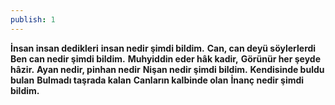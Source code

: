 ```yaml
---
publish: 1
---
```


**İnsan insan dedikleri**
**insan nedir şimdi bildim.**
**Can, can deyü söylerlerdi**
**Ben can nedir şimdi bildim.**
**Muhyiddin eder hâk kadir,**
**Görünür her şeyde hâzir.**
**Ayan nedir, pinhan nedir**
**Nişan nedir şimdi bildim.**
**Kendisinde buldu bulan**
**Bulmadı taşrada kalan**
**Canların kalbinde olan**
**İnanç nedir şimdi bildim.**

